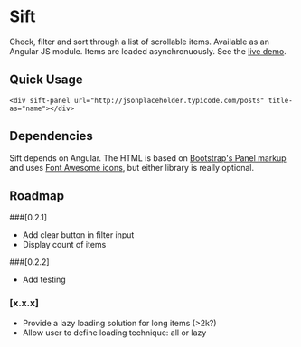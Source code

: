 # Sift
Check, filter and sort through a list of scrollable items. Available as an Angular JS module. Items are loaded asynchronuously. See the [live demo](http://fcosrno.github.io/sift/).

## Quick Usage

	<div sift-panel url="http://jsonplaceholder.typicode.com/posts" title-as="name"></div>


## Dependencies

Sift depends on Angular. The HTML is based on [Bootstrap's Panel markup](http://getbootstrap.com/components/#panels) and uses [Font Awesome icons](http://fortawesome.github.io/Font-Awesome/), but either library is really optional.

## Roadmap

###[0.2.1]
- Add clear button in filter input
- Display count of items

###[0.2.2]
- Add testing

### [x.x.x]
- Provide a lazy loading solution for long items (>2k?)
- Allow user to define loading technique: all or lazy